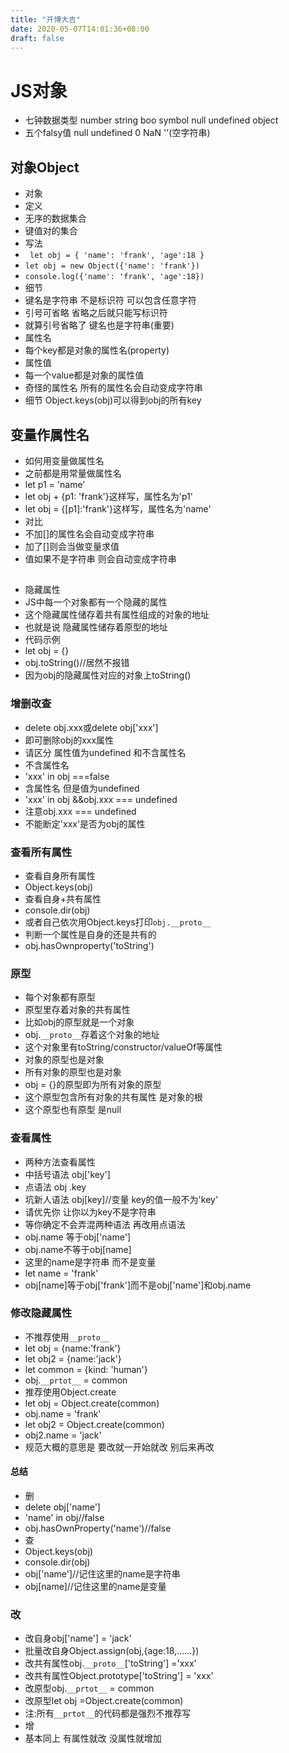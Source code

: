 ```yaml
---
title: "开博大吉"
date: 2020-05-07T14:01:36+08:00
draft: false
---
```


 # JS对象
 * 七钟数据类型  number string boo symbol null undefined object 
 * 五个falsy值 null undefined 0 NaN ''(空字符串) 
 ## 对象Object
 * 对象 
 * 定义
 * 无序的数据集合
 * 键值对的集合
 * 写法
 * ``` let obj = { 'name': 'frank', 'age':18 }```
 * ```let obj = new Object({'name': 'frank'})```
 * ```console.log({'name': 'frank', 'age':18})```
 * 细节
 * 键名是字符串 不是标识符 可以包含任意字符
 * 引号可省略 省略之后就只能写标识符 
 * 就算引号省略了 键名也是字符串(重要)
 * 属性名
 * 每个key都是对象的属性名(property)
 * 属性值
 * 每一个value都是对象的属性值
 * 奇怪的属性名 所有的属性名会自动变成字符串
 * 细节 Object.keys(obj)可以得到obj的所有key
 ## 变量作属性名
 * 如何用变量做属性名
 * 之前都是用常量做属性名
 * let p1 = 'name'
 * let obj + {p1: 'frank'}这样写，属性名为'p1'
 * let obj = {[p1]:'frank'}这样写，属性名为'name'
 * 对比
 * 不加[]的属性名会自动变成字符串
 * 加了[]则会当做变量求值
 * 值如果不是字符串 则会自动变成字符串
## 
* 隐藏属性
* JS中每一个对象都有一个隐藏的属性
* 这个隐藏属性储存着共有属性组成的对象的地址
* 也就是说 隐藏属性储存着原型的地址
* 代码示例
* let obj = {}
* obj.toString()//居然不报错
* 因为obj的隐藏属性对应的对象上toString()
 ### 增删改查
 * delete obj.xxx或delete obj['xxx']
 * 即可删除obj的xxx属性
 * 请区分 属性值为undefined 和不含属性名
 * 不含属性名
 * 'xxx' in obj ===false
 * 含属性名 但是值为undefined 
 * 'xxx' in obj &&obj.xxx === undefined
 * 注意obj.xxx === undefined 
 * 不能断定'xxx'是否为obj的属性
  ### 查看所有属性
  * 查看自身所有属性
  * Object.keys(obj)
  * 查看自身+共有属性
  * console.dir(obj)
  * 或者自己依次用Object.keys打印```obj.__proto__```
  * 判断一个属性是自身的还是共有的
  * obj.hasOwnproperty('toString')
  ### 原型
  * 每个对象都有原型
  * 原型里存着对象的共有属性
  * 比如obj的原型就是一个对象
  * obj.```__proto__```存着这个对象的地址
  * 这个对象里有toString/constructor/valueOf等属性
  * 对象的原型也是对象
  * 所有对象的原型也是对象
  * obj = {}的原型即为所有对象的原型
  * 这个原型包含所有对象的共有属性 是对象的根
  * 这个原型也有原型 是null
 ### 查看属性
 * 两种方法查看属性
 * 中括号语法 obj['key']
 * 点语法 obj .key
 * 坑新人语法 obj[key]//变量 key的值一般不为'key'
 * 请优先你 让你以为key不是字符串
 * 等你确定不会弄混两种语法 再改用点语法
 * obj.name 等于obj['name']
 * obj.name不等于obj[name]
 * 这里的name是字符串 而不是变量
 * let name = 'frank' 
 * obj[name]等于obj['frank']而不是obj['name']和obj.name
  ### 修改隐藏属性
  * 不推荐使用```__proto__```
  * let obj = {name:'frank'}
  * let obj2 = {name:'jack'}
  * let common = {kind: 'human'}
  * obj.```__prtot__``` = common
  * 推荐使用Object.create
  * let obj = Object.create(common)
  * obj.name = 'frank'
  * let obj2 = Object.create(common)
  * obj2.name = 'jack'
  * 规范大概的意思是 要改就一开始就改 别后来再改
 #### 总结
 * 删
 * delete obj['name']
 * 'name' in obj//false
 * obj.hasOwnProperty('name')//false
 * 查
 * Object.keys(obj)
 * console.dir(obj)
 * obj['name']//记住这里的name是字符串
 * obj[name]//记住这里的name是变量
  ### 改
  * 改自身obj['name'] = 'jack'
  * 批量改自身Object.assign(obj,{age:18,......})
  * 改共有属性obj.```__proto__```['toString'] ='xxx'
  * 改共有属性Object.prototype['toString'] = 'xxx'
  * 改原型obj.```__prtot__``` = common
  * 改原型let obj =Object.create(common)
  * 注:所有```__prtot__```的代码都是强烈不推荐写
  * 增
  * 基本同上 有属性就改 没属性就增加